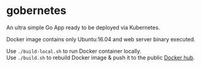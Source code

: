 # gobernetes
An ultra simple Go App ready to be deployed via Kubernetes.

Docker image contains only Ubuntu:16.04 and web server binary executed.

Use `./build-local.sh` to run Docker container locally.<br>
Use `./build.sh` to rebuild Docker image & push it to the public [Docker hub](https://hub.docker.com/r/aracki/).
